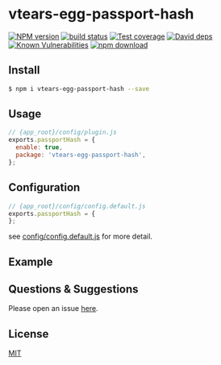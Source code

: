 # vtears-egg-passport-hash

[![NPM version][npm-image]][npm-url]
[![build status][travis-image]][travis-url]
[![Test coverage][codecov-image]][codecov-url]
[![David deps][david-image]][david-url]
[![Known Vulnerabilities][snyk-image]][snyk-url]
[![npm download][download-image]][download-url]

[npm-image]: https://img.shields.io/npm/v/egg-passport-hash.svg?style=flat-square
[npm-url]: https://npmjs.org/package/egg-passport-hash
[travis-image]: https://img.shields.io/travis/eggjs/egg-passport-hash.svg?style=flat-square
[travis-url]: https://travis-ci.org/eggjs/egg-passport-hash
[codecov-image]: https://img.shields.io/codecov/c/github/eggjs/egg-passport-hash.svg?style=flat-square
[codecov-url]: https://codecov.io/github/eggjs/egg-passport-hash?branch=master
[david-image]: https://img.shields.io/david/eggjs/egg-passport-hash.svg?style=flat-square
[david-url]: https://david-dm.org/eggjs/egg-passport-hash
[snyk-image]: https://snyk.io/test/npm/egg-passport-hash/badge.svg?style=flat-square
[snyk-url]: https://snyk.io/test/npm/egg-passport-hash
[download-image]: https://img.shields.io/npm/dm/egg-passport-hash.svg?style=flat-square
[download-url]: https://npmjs.org/package/egg-passport-hash

<!--
Description here.
-->

## Install

```bash
$ npm i vtears-egg-passport-hash --save
```

## Usage

```js
// {app_root}/config/plugin.js
exports.passportHash = {
  enable: true,
  package: 'vtears-egg-passport-hash',
};
```

## Configuration

```js
// {app_root}/config/config.default.js
exports.passportHash = {
};
```

see [config/config.default.js](config/config.default.js) for more detail.

## Example

<!-- example here -->

## Questions & Suggestions

Please open an issue [here](https://github.com/eggjs/egg/issues).

## License

[MIT](LICENSE)
